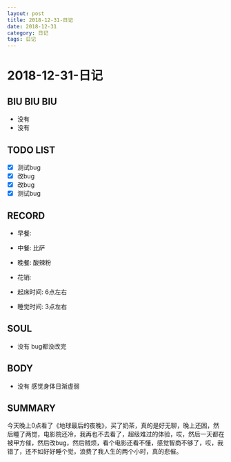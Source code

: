 ```yaml
---
layout: post
title: 2018-12-31-日记
date: 2018-12-31
category: 日记
tags: 日记
---
```

# 2018-12-31-日记
## BIU BIU BIU
- 没有
- 没有
 
## TODO LIST
- [x] 测试bug
- [x] 改bug
- [x] 改bug
- [x] 测试bug
 
## RECORD
- 早餐:  
- 中餐:  比萨
- 晚餐:  酸辣粉
 
- 花销:  
 
- 起床时间:  6点左右
- 睡觉时间:  3点左右
 
## SOUL
- 没有 bug都没改完
 
## BODY
- 没有 感觉身体日渐虚弱
 
## SUMMARY
 
今天晚上0点看了《地球最后的夜晚》，买了奶茶，真的是好无聊，晚上还困，然后睡了两觉，电影院还冷，我再也不去看了，超级难过的体验，哎，然后一天都在被甲方催，然后改bug，然后贼烦，看个电影还看不懂，感觉智商不够了，哎，我错了，还不如好好睡个觉，浪费了我人生的两个小时，真的悲催。  